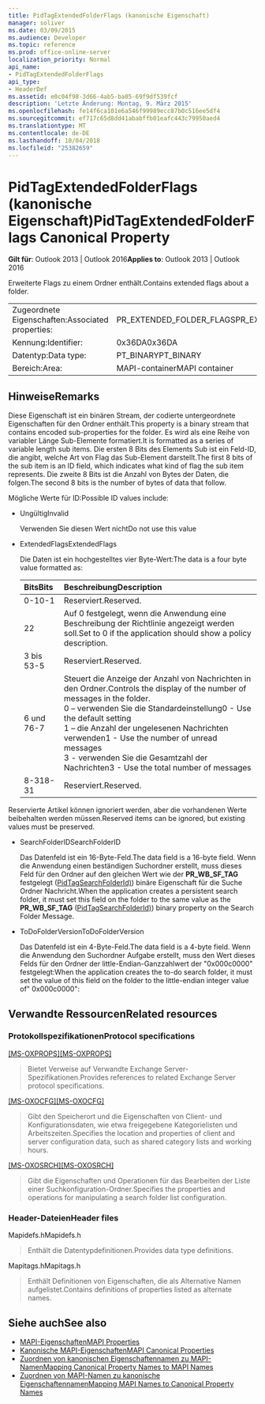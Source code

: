 ```yaml
---
title: PidTagExtendedFolderFlags (kanonische Eigenschaft)
manager: soliver
ms.date: 03/09/2015
ms.audience: Developer
ms.topic: reference
ms.prod: office-online-server
localization_priority: Normal
api_name:
- PidTagExtendedFolderFlags
api_type:
- HeaderDef
ms.assetid: e0c04f98-3d66-4ab5-ba05-69f9df539fcf
description: 'Letzte Änderung: Montag, 9. März 2015'
ms.openlocfilehash: fe14f6ca101e6a546f99989ecc87b0c516ee5df4
ms.sourcegitcommit: ef717c65d8dd41ababffb01eafc443c79950aed4
ms.translationtype: MT
ms.contentlocale: de-DE
ms.lasthandoff: 10/04/2018
ms.locfileid: "25382659"
---
```

# <a name="pidtagextendedfolderflags-canonical-property"></a><span data-ttu-id="20502-103">PidTagExtendedFolderFlags (kanonische Eigenschaft)</span><span class="sxs-lookup"><span data-stu-id="20502-103">PidTagExtendedFolderFlags Canonical Property</span></span>
 
<span data-ttu-id="20502-104">**Gilt für**: Outlook 2013 | Outlook 2016</span><span class="sxs-lookup"><span data-stu-id="20502-104">**Applies to**: Outlook 2013 | Outlook 2016</span></span> 
  
<span data-ttu-id="20502-105">Erweiterte Flags zu einem Ordner enthält.</span><span class="sxs-lookup"><span data-stu-id="20502-105">Contains extended flags about a folder.</span></span>
  
|||
|:-----|:-----|
|<span data-ttu-id="20502-106">Zugeordnete Eigenschaften:</span><span class="sxs-lookup"><span data-stu-id="20502-106">Associated properties:</span></span>  <br/> |<span data-ttu-id="20502-107">PR_EXTENDED_FOLDER_FLAGS</span><span class="sxs-lookup"><span data-stu-id="20502-107">PR_EXTENDED_FOLDER_FLAGS</span></span>  <br/> |
|<span data-ttu-id="20502-108">Kennung:</span><span class="sxs-lookup"><span data-stu-id="20502-108">Identifier:</span></span>  <br/> |<span data-ttu-id="20502-109">0x36DA</span><span class="sxs-lookup"><span data-stu-id="20502-109">0x36DA</span></span>  <br/> |
|<span data-ttu-id="20502-110">Datentyp:</span><span class="sxs-lookup"><span data-stu-id="20502-110">Data type:</span></span>  <br/> |<span data-ttu-id="20502-111">PT_BINARY</span><span class="sxs-lookup"><span data-stu-id="20502-111">PT_BINARY</span></span>  <br/> |
|<span data-ttu-id="20502-112">Bereich:</span><span class="sxs-lookup"><span data-stu-id="20502-112">Area:</span></span>  <br/> |<span data-ttu-id="20502-113">MAPI-container</span><span class="sxs-lookup"><span data-stu-id="20502-113">MAPI container</span></span>  <br/> |
   
## <a name="remarks"></a><span data-ttu-id="20502-114">Hinweise</span><span class="sxs-lookup"><span data-stu-id="20502-114">Remarks</span></span>

<span data-ttu-id="20502-115">Diese Eigenschaft ist ein binären Stream, der codierte untergeordnete Eigenschaften für den Ordner enthält.</span><span class="sxs-lookup"><span data-stu-id="20502-115">This property is a binary stream that contains encoded sub-properties for the folder.</span></span> <span data-ttu-id="20502-116">Es wird als eine Reihe von variabler Länge Sub-Elemente formatiert.</span><span class="sxs-lookup"><span data-stu-id="20502-116">It is formatted as a series of variable length sub items.</span></span> <span data-ttu-id="20502-117">Die ersten 8 Bits des Elements Sub ist ein Feld-ID, die angibt, welche Art von Flag das Sub-Element darstellt.</span><span class="sxs-lookup"><span data-stu-id="20502-117">The first 8 bits of the sub item is an ID field, which indicates what kind of flag the sub item represents.</span></span> <span data-ttu-id="20502-118">Die zweite 8 Bits ist die Anzahl von Bytes der Daten, die folgen.</span><span class="sxs-lookup"><span data-stu-id="20502-118">The second 8 bits is the number of bytes of data that follow.</span></span>
  
<span data-ttu-id="20502-119">Mögliche Werte für ID:</span><span class="sxs-lookup"><span data-stu-id="20502-119">Possible ID values include:</span></span>
  
- <span data-ttu-id="20502-120">Ungültig</span><span class="sxs-lookup"><span data-stu-id="20502-120">Invalid</span></span>
    
   <span data-ttu-id="20502-121">Verwenden Sie diesen Wert nicht</span><span class="sxs-lookup"><span data-stu-id="20502-121">Do not use this value</span></span>
    
- <span data-ttu-id="20502-122">ExtendedFlags</span><span class="sxs-lookup"><span data-stu-id="20502-122">ExtendedFlags</span></span>
    
   <span data-ttu-id="20502-123">Die Daten ist ein hochgestelltes vier Byte-Wert:</span><span class="sxs-lookup"><span data-stu-id="20502-123">The data is a four byte value formatted as:</span></span>
    
   |<span data-ttu-id="20502-124">**Bits**</span><span class="sxs-lookup"><span data-stu-id="20502-124">**Bits**</span></span>|<span data-ttu-id="20502-125">**Beschreibung**</span><span class="sxs-lookup"><span data-stu-id="20502-125">**Description**</span></span>|
   |:-----|:-----|
   |<span data-ttu-id="20502-126">0-1</span><span class="sxs-lookup"><span data-stu-id="20502-126">0-1</span></span>  <br/> |<span data-ttu-id="20502-127">Reserviert.</span><span class="sxs-lookup"><span data-stu-id="20502-127">Reserved.</span></span>  <br/> |
   |<span data-ttu-id="20502-128">2</span><span class="sxs-lookup"><span data-stu-id="20502-128">2</span></span>  <br/> |<span data-ttu-id="20502-129">Auf 0 festgelegt, wenn die Anwendung eine Beschreibung der Richtlinie angezeigt werden soll.</span><span class="sxs-lookup"><span data-stu-id="20502-129">Set to 0 if the application should show a policy description.</span></span>  <br/> |
   |<span data-ttu-id="20502-130">3 bis 5</span><span class="sxs-lookup"><span data-stu-id="20502-130">3-5</span></span>  <br/> |<span data-ttu-id="20502-131">Reserviert.</span><span class="sxs-lookup"><span data-stu-id="20502-131">Reserved.</span></span>  <br/> |
   |<span data-ttu-id="20502-132">6 und 7</span><span class="sxs-lookup"><span data-stu-id="20502-132">6-7</span></span>  <br/> |<span data-ttu-id="20502-133">Steuert die Anzeige der Anzahl von Nachrichten in den Ordner.</span><span class="sxs-lookup"><span data-stu-id="20502-133">Controls the display of the number of messages in the folder.</span></span>  <br/> <span data-ttu-id="20502-134">0 – verwenden Sie die Standardeinstellung</span><span class="sxs-lookup"><span data-stu-id="20502-134">0 - Use the default setting</span></span>  <br/> <span data-ttu-id="20502-135">1 – die Anzahl der ungelesenen Nachrichten verwenden</span><span class="sxs-lookup"><span data-stu-id="20502-135">1 - Use the number of unread messages</span></span>  <br/> <span data-ttu-id="20502-136">3 - verwenden Sie die Gesamtzahl der Nachrichten</span><span class="sxs-lookup"><span data-stu-id="20502-136">3 - Use the total number of messages</span></span>  <br/> |
   |<span data-ttu-id="20502-137">8-31</span><span class="sxs-lookup"><span data-stu-id="20502-137">8-31</span></span>  <br/> |<span data-ttu-id="20502-138">Reserviert.</span><span class="sxs-lookup"><span data-stu-id="20502-138">Reserved.</span></span>  <br/> |
   
<span data-ttu-id="20502-139">Reservierte Artikel können ignoriert werden, aber die vorhandenen Werte beibehalten werden müssen.</span><span class="sxs-lookup"><span data-stu-id="20502-139">Reserved items can be ignored, but existing values must be preserved.</span></span>
    
- <span data-ttu-id="20502-140">SearchFolderID</span><span class="sxs-lookup"><span data-stu-id="20502-140">SearchFolderID</span></span>
    
   <span data-ttu-id="20502-141">Das Datenfeld ist ein 16-Byte-Feld.</span><span class="sxs-lookup"><span data-stu-id="20502-141">The data field is a 16-byte field.</span></span> <span data-ttu-id="20502-142">Wenn die Anwendung einen beständigen Suchordner erstellt, muss dieses Feld für den Ordner auf den gleichen Wert wie der **PR_WB_SF_TAG** festgelegt ([PidTagSearchFolderId)](pidtagsearchfolderid-canonical-property.md)) binäre Eigenschaft für die Suche Ordner Nachricht.</span><span class="sxs-lookup"><span data-stu-id="20502-142">When the application creates a persistent search folder, it must set this field on the folder to the same value as the **PR_WB_SF_TAG** ([PidTagSearchFolderId)](pidtagsearchfolderid-canonical-property.md)) binary property on the Search Folder Message.</span></span>
    
- <span data-ttu-id="20502-143">ToDoFolderVersion</span><span class="sxs-lookup"><span data-stu-id="20502-143">ToDoFolderVersion</span></span>
    
   <span data-ttu-id="20502-144">Das Datenfeld ist ein 4-Byte-Feld.</span><span class="sxs-lookup"><span data-stu-id="20502-144">The data field is a 4-byte field.</span></span> <span data-ttu-id="20502-145">Wenn die Anwendung den Suchordner Aufgabe erstellt, muss den Wert dieses Felds für den Ordner der little-Endian-Ganzzahlwert der "0x000c0000" festgelegt:</span><span class="sxs-lookup"><span data-stu-id="20502-145">When the application creates the to-do search folder, it must set the value of this field on the folder to the little-endian integer value of" 0x000c0000":</span></span>
    
## <a name="related-resources"></a><span data-ttu-id="20502-146">Verwandte Ressourcen</span><span class="sxs-lookup"><span data-stu-id="20502-146">Related resources</span></span>

### <a name="protocol-specifications"></a><span data-ttu-id="20502-147">Protokollspezifikationen</span><span class="sxs-lookup"><span data-stu-id="20502-147">Protocol specifications</span></span>

<span data-ttu-id="20502-148">[[MS-OXPROPS]](https://msdn.microsoft.com/library/f6ab1613-aefe-447d-a49c-18217230b148%28Office.15%29.aspx)</span><span class="sxs-lookup"><span data-stu-id="20502-148">[[MS-OXPROPS]](https://msdn.microsoft.com/library/f6ab1613-aefe-447d-a49c-18217230b148%28Office.15%29.aspx)</span></span>
  
> <span data-ttu-id="20502-149">Bietet Verweise auf Verwandte Exchange Server-Spezifikationen.</span><span class="sxs-lookup"><span data-stu-id="20502-149">Provides references to related Exchange Server protocol specifications.</span></span>
    
<span data-ttu-id="20502-150">[[MS-OXOCFG]](https://msdn.microsoft.com/library/7d466dd5-c156-4da9-9a01-75c78e7e1a67%28Office.15%29.aspx)</span><span class="sxs-lookup"><span data-stu-id="20502-150">[[MS-OXOCFG]](https://msdn.microsoft.com/library/7d466dd5-c156-4da9-9a01-75c78e7e1a67%28Office.15%29.aspx)</span></span>
  
> <span data-ttu-id="20502-151">Gibt den Speicherort und die Eigenschaften von Client- und Konfigurationsdaten, wie etwa freigegebene Kategorielisten und Arbeitszeiten.</span><span class="sxs-lookup"><span data-stu-id="20502-151">Specifies the location and properties of client and server configuration data, such as shared category lists and working hours.</span></span>
    
<span data-ttu-id="20502-152">[[MS-OXOSRCH]](https://msdn.microsoft.com/library/c72e49b8-78c7-4483-ad65-e46e9133673b%28Office.15%29.aspx)</span><span class="sxs-lookup"><span data-stu-id="20502-152">[[MS-OXOSRCH]](https://msdn.microsoft.com/library/c72e49b8-78c7-4483-ad65-e46e9133673b%28Office.15%29.aspx)</span></span>
  
> <span data-ttu-id="20502-153">Gibt die Eigenschaften und Operationen für das Bearbeiten der Liste einer Suchkonfiguration-Ordner.</span><span class="sxs-lookup"><span data-stu-id="20502-153">Specifies the properties and operations for manipulating a search folder list configuration.</span></span>
    
### <a name="header-files"></a><span data-ttu-id="20502-154">Header-Dateien</span><span class="sxs-lookup"><span data-stu-id="20502-154">Header files</span></span>

<span data-ttu-id="20502-155">Mapidefs.h</span><span class="sxs-lookup"><span data-stu-id="20502-155">Mapidefs.h</span></span>
  
> <span data-ttu-id="20502-156">Enthält die Datentypdefinitionen.</span><span class="sxs-lookup"><span data-stu-id="20502-156">Provides data type definitions.</span></span>
    
<span data-ttu-id="20502-157">Mapitags.h</span><span class="sxs-lookup"><span data-stu-id="20502-157">Mapitags.h</span></span>
  
> <span data-ttu-id="20502-158">Enthält Definitionen von Eigenschaften, die als Alternative Namen aufgelistet.</span><span class="sxs-lookup"><span data-stu-id="20502-158">Contains definitions of properties listed as alternate names.</span></span>
    
## <a name="see-also"></a><span data-ttu-id="20502-159">Siehe auch</span><span class="sxs-lookup"><span data-stu-id="20502-159">See also</span></span>

- [<span data-ttu-id="20502-160">MAPI-Eigenschaften</span><span class="sxs-lookup"><span data-stu-id="20502-160">MAPI Properties</span></span>](mapi-properties.md)
- [<span data-ttu-id="20502-161">Kanonische MAPI-Eigenschaften</span><span class="sxs-lookup"><span data-stu-id="20502-161">MAPI Canonical Properties</span></span>](mapi-canonical-properties.md)
- [<span data-ttu-id="20502-162">Zuordnen von kanonischen Eigenschaftennamen zu MAPI-Namen</span><span class="sxs-lookup"><span data-stu-id="20502-162">Mapping Canonical Property Names to MAPI Names</span></span>](mapping-canonical-property-names-to-mapi-names.md)
- [<span data-ttu-id="20502-163">Zuordnen von MAPI-Namen zu kanonische Eigenschaftennamen</span><span class="sxs-lookup"><span data-stu-id="20502-163">Mapping MAPI Names to Canonical Property Names</span></span>](mapping-mapi-names-to-canonical-property-names.md)

